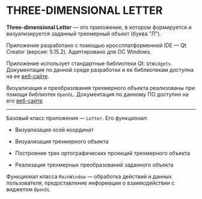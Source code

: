 # THREE-DIMENSIONAL LETTER

__Three-dimensional Letter__ — это приложение, в котором формируется и визуализируется заданный трехмерный объект (буква "Л"). 

Приложение разработано с помощью кроссплатформенной IDE — Qt Creator (версия: 5.15.2). Адаптировано для ОС Windows.

Приложение использует стандартные библиотеки Qt: `QtWidgets`. Документация по данной среде разработки и ее библиотекам доступна на ее [веб-сайте](https://doc.qt.io).

Визуализация и преобразования трехмерного объекта реализованы при помощи библиотек `OpenGL`. Документация по данному ПО доступно на его [веб-сайте](https://www.opengl.org).
___
Базовый класс приложения — `Letter`. Его функционал: 

* Визуализация осей координат

* Визуализация трехмерного объекта

* Построение трех ортографических проекций трехмерного объекта

* Реализация трехмерных преобразований заданного объекта

Функционал класса `MainWindow` — обработка действий и данных пользователя, предоставление информации о взаимодействии с виджетом `OpenGL`
 


